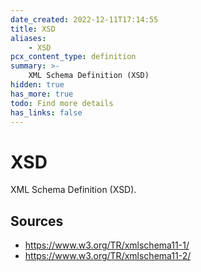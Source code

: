 ```yaml
---
date_created: 2022-12-11T17:14:55
title: XSD
aliases:
    - XSD
pcx_content_type: definition
summary: >-
    XML Schema Definition (XSD)
hidden: true
has_more: true
todo: Find more details
has_links: false
---
```


# XSD

XML Schema Definition (XSD).

## Sources

-   https://www.w3.org/TR/xmlschema11-1/
-   https://www.w3.org/TR/xmlschema11-2/
